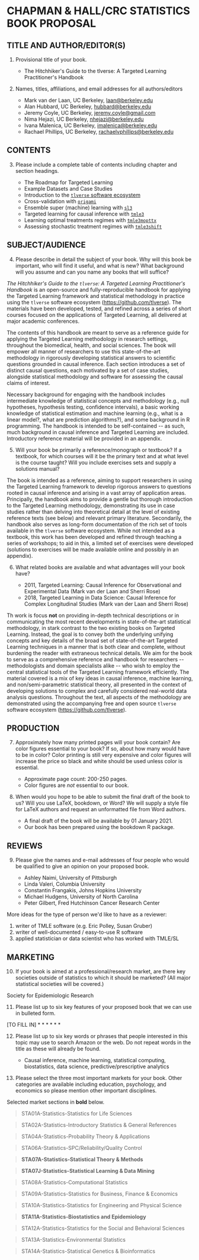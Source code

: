 <!--
> I usually begin by reviewing a proposal. Most authors find these comments
> useful and revise their proposal, and we usually decide whether to offer
> a contract at this stage. If we agree on a contract, I review chapters as
> written in sets of about 100 pages. You want to learn early if you have the
> essential topics, are writing at the intended level, and have enough
> motivation and examples so you can adjust your style if necessary.
-->

# CHAPMAN & HALL/CRC STATISTICS BOOK PROPOSAL

## TITLE AND AUTHOR/EDITOR(S)

1. Provisional title of your book.

   * The Hitchhiker's Guide to the tlverse: A Targeted Learning Practitioner's
      Handbook

2. Names, titles, affiliations, and email addresses for all authors/editors

      * Mark van der Laan, UC Berkeley, laan@berkeley.edu
      * Alan Hubbard, UC Berkeley, hubbard@berkeley.edu
      * Jeremy Coyle, UC Berkeley, jeremy.coyle@gmail.com
      * Nima Hejazi, UC Berkeley, nhejazi@berkeley.edu
      * Ivana Malenica, UC Berkeley, imalenica@berkeley.edu
      * Rachael Phillips, UC Berkeley, rachaelvphillips@berkeley.edu


## CONTENTS

3. Please include a complete table of contents including chapter and section
    headings.

     - The Roadmap for Targeted Learning
     - Example Datasets and Case Studies
    - Introduction to the [`tlverse` software ecosystem](https://tlverse.org)
    - Cross-validation with [`origami`](https://github.com/origami)
    - Ensemble super (machine) learning with
      [`sl3`](https://github.com/tlverse/sl3)
    - Targeted learning for causal inference with
      [`tmle3`](https://github.com/tlverse/tmle3)
    - Learning optimal treatments regimes with
      [`tmle3mopttx`](https://github.com/tlverse/tmle3mopttx)
    - Assessing stochastic treatment regimes with
      [`tmle3shift`](https://github.com/tlverse/tmle3shift)


## SUBJECT/AUDIENCE

4. Please describe in detail the subject of your book. Why will this book be
    important, who will find it useful, and what is new? What background will
    you assume and can you name any books that will suffice?

  *The Hitchhiker's Guide to the `tlverse`: A Targeted Learning Practitioner's
  Handbook* is an open-source and fully-reproducible handbook for applying the
  Targeted Learning framework and statistical methodology in practice using the
  `tlverse` software ecosystem (https://github.com/tlverse). The materials have
  been developed, tested, and refined across a series of short courses focused
  on the applications of Targeted Learning, all delivered at major academic
  conferences.

  The contents of this handbook are meant to serve as a reference guide for
  applying the Targeted Learning methodology in research settings, throughout
  the biomedical, health, and social sciences. The book will empower all manner
  of researchers to use this state-of-the-art methodology in rigorously
  developing statistical answers to scientific questions grounded in causal
  inference. Each section introduces a set of distinct causal questions, each
  motivated by a set of case studies, alongside statistical methodology and
  software for assessing the causal claims of interest.

  Necessary background for engaging with the handbook includes intermediate
  knowledge of statistical concepts and methodology (e.g., null hypotheses,
  hypothesis testing, confidence intervals), a basic working knowledge of
  statistical estimation and machine learning (e.g., what is a linear model?,
  what are prediction algorithms?), and some background in R programming. The
  handbook is intended to be self-contained -- as such, much background in
  causal inference and Targeted Learning are included. Introductory reference
  material will be provided in an appendix.

5. Will your book be primarily a reference/monograph or textbook? If a
    textbook, for which courses will it be the primary text and at what level
    is the course taught? Will you include exercises sets and supply a
    solutions manual?

  The book is intended as a reference, aiming to support researchers in using
  the Targeted Learning framework to develop rigorous answers to questions
  rooted in causal inference and arising in a vast array of application areas.
  Principally, the handbook aims to provide a gentle but thorough introduction
  to the Targeted Learning methodology, demonstrating its use in case studies
  rather than delving into theoretical detail at the level of existing reference
  texts (see below) and relevant primary literature. Secondarily, the handbook
  also serves as long-form documentation of the rich set of tools available in
  the `tlverse` software ecosystem. While not intended as a textbook, this work
  has been developed and refined through teaching a series of workshops; to aid
  in this, a limited set of exercises were developed (solutions to exercises
  will be made available online and possibly in an appendix).

6. What related books are available and what advantages will your book have?

    * 2011, Targeted Learning: Causal Inference for Observational and
        Experimental Data (Mark van der Laan and Sherri Rose)
    * 2018, Targeted Learning in Data Science: Causal Inference for Complex
        Longitudinal Studies (Mark van der Laan and Sherri Rose)

  Th work is focus __not__ on providing in-depth technical descriptions or in
  communicating the most recent developments in state-of-the-art statistical
  methodology, in stark contrast to the two existing books on Targeted Learning.
  Instead, the goal is to convey both the underlying unifying concepts and key
  details of the broad set of state-of-the-art Targeted Learning techniques in
  a manner that is both clear and complete, without burdening the reader with
  extraneous technical details. We aim for the book to serve as a comprehensive
  reference and handbook for researchers -- methodologists and domain
  specialists alike -- who wish to employ the central statistical tools of the
  Targeted Learning framework efficiently. The material covered is a mix of key
  ideas in causal inference, machine learning, and non/semi-parametric
  statistical theory, all presented in the context of developing solutions to
  complex and carefully considered real-world data analysis questions.
  Throughout the text, all aspects of the methodology are demonstrated using the
  accompanying free and open source `tlverse` software ecosystem
  (https://github.com/tlverse).


## PRODUCTION

7. Approximately how many printed pages will your book contain? Are color
    figures essential to your book? If so, about how many would have to be in
    color? Color printing is still very expensive and color figures will
    increase the price so black and white should be used unless color is
    essential.

    * Approximate page count: 200-250 pages.
    * Color figures are *not* essential to our book.

8. When would you hope to be able to submit the final draft of the book to us?
    Will you use LaTeX, bookdown, or Word? We will supply a style file for
    LaTeX authors and request an unformatted file from Word authors.

    * A final draft of the book will be available by 01 January 2021.
    * Our book has been prepared using the bookdown R package.


## REVIEWS

9. Please give the names and e-mail addresses of four people who would be
     qualified to give an opinion on your proposed book.

    * Ashley Naimi, University of Pittsburgh
    * Linda Valeri, Columbia University
    * Constantin Frangakis, Johns Hopkins University
    * Michael Hudgens, University of North Carolina
    * Peter Gilbert, Fred Hutchinson Cancer Research Center

  More ideas for the type of person we'd like to have as a reviewer:
  1. writer of TMLE software (e.g. Eric Polley, Susan Gruber)
  2. writer of well-documented / easy-to-use R software
  3. applied statistician or data scientist who has worked with TMLE/SL

## MARKETING

10. If your book is aimed at a professional/research market, are there key
      societies outside of statistics to which it should be marketed? (All
      major statistical societies will be covered.)

   Society for Epidemiologic Research

11. Please list up to six key features of your proposed book that we can use
      in bulleted form.

  [TO FILL IN]
    *
    *
    *
    *
    *
    *

12. Please list up to six key words or phrases that people interested in this
      topic may use to search Amazon or the web. Do not repeat words in the
      title as these will already be found.

    * Causal inference, machine learning, statistical computing,
        biostatistics, data science, predictive/prescriptive analytics

13. Please select the three most important markets for your book. Other
      categories are available including education, psychology, and economics
      so please mention other important disciplines.

   Selected market sections in __bold__ below.

> STA01A-Statistics-Statistics for Life Sciences

> STA02A-Statistics-Introductory Statistics & General References

> STA04A-Statistics-Probability Theory & Applications

> STA06A-Statistics-SPC/Reliability/Quality Control

> **STA07A-Statistics-Statistical Theory & Methods**

> **STA07J-Statistics-Statistical Learning & Data Mining**

> STA08A-Statistics-Computational Statistics

> STA09A-Statistics-Statistics for Business, Finance & Economics

> STA10A-Statistics-Statistics for Engineering and Physical Science

> **STA11A-Statistics-Biostatistics and Epidemiology**

> STA12A-Statistics-Statistics for the Social and Behavioral Sciences

> STA13A-Statistics-Environmental Statistics

> STA14A-Statistics-Statistical Genetics & Bioinformatics
